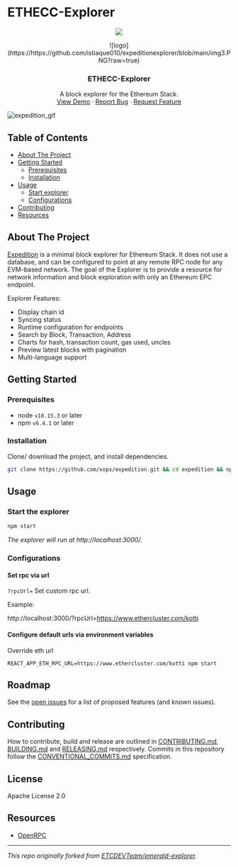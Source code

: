 # ETHECC-Explorer

<!-- project logo w/ quick links -->
<p align="center">
  <img src="https://github.com/etclabscore/jade-media-assets/blob/master/j-explorer/j-explorer(PNG)/128x128.png?raw=true" />


</p>
<center>
![logo](https://https://github.com/istiaque010/expeditionexplorer/blob/main/img3.PNG?raw=true)

  <h3 align="center">ETHECC-Explorer</h3>

  <p align="center">
    A block explorer for the Ethereum Stack.
    <br />
    <a href="http://3.39.29.150:3000/?network=ETH-ECC">View Demo</a>
    ·
    <a href="">Report Bug</a>
    ·
    <a href="">Request Feature</a>
  </p>
</center>

![expedition_gif](https://user-images.githubusercontent.com/364566/94349388-d17fb000-fff8-11ea-92ae-71c002474a65.gif)

<!-- table of contents -->
## Table of Contents
  - [About The Project](#about-the-project)
  - [Getting Started](#getting-started)
      - [Prerequisites](#prerequisites)
      - [Installation](#installation)
- [Usage](#usage)
  - [Start explorer](#start-the-explorer)
  - [Configurations](#configurations)
- [Contributing](#contributing)
- [Resources](#resources)

<!-- about the project -->
## About The Project

[Expedition](https://expedition.dev) is a minimal block explorer for Ethereum Stack. It does not use a database, and can be configured to point at any remote RPC node for any EVM-based network. The goal of the Explorer is to provide a resource for network information and block exploration with only an Ethereum EPC endpoint.

Explorer Features:
- Display chain id
- Syncing status
- Runtime configuration for endpoints
- Search by Block, Transaction, Address
- Charts for hash, transaction count, gas used, uncles
- Preview latest blocks with pagination
- Multi-language support

<!-- getting started with the project -->
## Getting Started
### Prerequisites
- node `v10.15.3` or later
- npm `v6.4.1` or later

### Installation
Clone/ download the project, and install dependencies.
```bash
git clone https://github.com/xops/expedition.git && cd expedition && npm install
```

<!-- example usage, screen shots, demos -->
## Usage

### Start the explorer
```bash
npm start
```
*The explorer will run at http://localhost:3000/.*

### Configurations

#### Set rpc via url

`?rpcUrl=` Set custom rpc url.

Example:

http://localhost:3000/?rpcUrl=https://www.ethercluster.com/kotti

#### Configure default urls via environment variables

Override eth url

```
REACT_APP_ETH_RPC_URL=https://www.ethercluster.com/kotti npm start
```

<!-- template just leave alone  -->
## Roadmap
See the [open issues](https://github.com/etclabscore/xops/issues) for a list of proposed features (and known issues).

<!-- template just leave alone  -->
## Contributing
How to contribute, build and release are outlined in [CONTRIBUTING.md](CONTRIBUTING.md), [BUILDING.md](BUILDING.md) and [RELEASING.md](RELEASING.md) respectively. Commits in this repository follow the [CONVENTIONAL_COMMITS.md](CONVENTIONAL_COMMITS.md) specification.

## License
Apache License 2.0

<!-- references and additional resources  -->
## Resources
- [OpenRPC](https://open-rpc.org)

---
*This repo originally forked from [ETCDEVTeam/emerald-explorer](https://github.com/ETCDEVTeam/emerald-explorer).*
